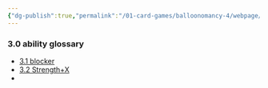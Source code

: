 ```yaml
---
{"dg-publish":true,"permalink":"/01-card-games/balloonomancy-4/webpage/balloonomancy-development-document/","tags":["gardenEntry"]}
---
```



### 3.0 ability glossary 
- [3.1 blocker]( https://balloonomancy-v4.vercel.app/01-card-games/balloonomancy-4/11-1-blocker/)
- [3.2 Strength+X](https://balloonomancy-v4.vercel.app/01-card-games/balloonomancy-4/11-2-strength-x/)
- 
